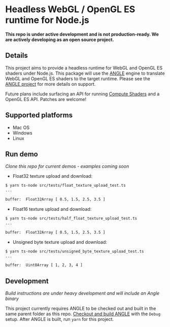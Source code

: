# Headless WebGL / OpenGL ES runtime for Node.js

**This repo is under active development and is not production-ready. We are
actively developing as an open source project.**

## Details

This project aims to provide a headless runtime for WebGL and OpenGL ES shaders under Node.js. This package will use the [ANGLE](https://github.com/google/angle) engine to translate WebGL and OpenGL ES shaders to the target runtime. Please see the [ANGLE project](https://github.com/google/angle) for more details on support.

Future plans include surfacing an API for running [Compute Shaders](https://www.khronos.org/opengl/wiki/Compute_Shader) and a OpenGL ES API. Patches are welcome!

## Supported platforms

* Mac OS
* Windows
* Linux

## Run demo
*Clone this repo for current demos - examples coming soon*

* Float32 texture upload and download:
```sh
$ yarn ts-node src/tests/float_texture_upload_test.ts
...

buffer:  Float32Array [ 0.5, 1.5, 2.5, 3.5 ]
```

* Float16 texture upload and download:
```sh
$ yarn ts-node src/tests/half_float_texture_upload_test.ts
...

buffer:  Float32Array [ 0.5, 1.5, 2.5, 3.5 ]
```
* Unsigned byte texture upload and download:
```sh
$ yarn ts-node src/tests/unsigned_byte_texture_upload_test.ts
...

buffer:  Uint8Array [ 1, 2, 3, 4 ]
```

## Development
*Build instructions are under heavy development and will include an Angle binary*

This project currently requires ANGLE to be checked out and built in the same parent folder as this repo. [Checkout and build ANGLE](https://github.com/google/angle/blob/master/doc/DevSetup.md) with the `Debug` setup. After ANGLE is built, run `yarn` for this project.
